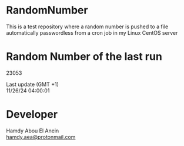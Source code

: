 # RandomNumber    
This is a test repository where a random number is pushed to a file automatically passwordless from a cron job in my Linux CentOS server    
# Random Number of the last run   
23053
      
Last update (GMT +1)    
11/26/24 04:00:01
# Developer    
Hamdy Abou El Anein   
hamdy.aea@protonmail.com
